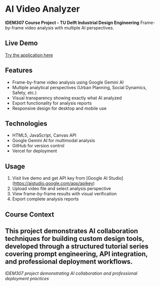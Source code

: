 # AI Video Analyzer
**IDEM307 Course Project - TU Delft Industrial Design Engineering**
Frame-by-frame video analysis with multiple AI perspectives.
## Live Demo
[Try the application here](https://ai-video-analyzer-peach.vercel.app/)
## Features
- Frame-by-frame video analysis using Google Gemini AI
- Multiple analytical perspectives (Urban Planning, Social Dynamics, Safety,
etc.)
- Visual transparency showing exactly what AI analyzed
- Export functionality for analysis reports
- Responsive design for desktop and mobile use
## Technologies
- HTML5, JavaScript, Canvas API
- Google Gemini AI for multimodal analysis
- GitHub for version control
- Vercel for deployment
## Usage
1. Visit live demo and get API key from [Google AI Studio]
(https://aistudio.google.com/app/apikey)
2. Upload video file and select analysis perspective
3. View frame-by-frame results with visual verification
4. Export complete analysis reports
## Course Context
This project demonstrates AI collaboration techniques for building custom
design tools, developed through a structured tutorial series covering prompt
engineering, API integration, and professional deployment workflows.
---
*IDEM307 project demonstrating AI collaboration and professional deployment
practices*